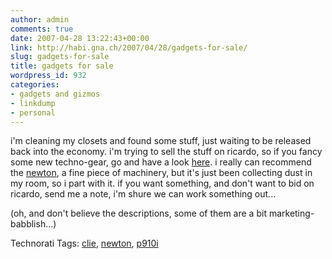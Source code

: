 ```yaml
---
author: admin
comments: true
date: 2007-04-28 13:22:43+00:00
link: http://habi.gna.ch/2007/04/28/gadgets-for-sale/
slug: gadgets-for-sale
title: gadgets for sale
wordpress_id: 932
categories:
- gadgets and gizmos
- linkdump
- personal
---
```


i'm cleaning my closets and found some stuff, just waiting to be released back into the economy. i'm trying to sell the stuff on ricardo, so if you fancy some new techno-gear, go and have a look [here](http://info.ricardo.ch/sxe).
i really can recommend the [newton](http://my.ricardo.ch/accdb/viewItem.asp?IDI=506457136), a fine piece of machinery, but it's just been collecting dust in my room, so i part with it. if you want something, and don't want to bid on ricardo, send me a note, i'm shure we can work something out...

(oh, and don't believe the descriptions, some of them are a bit marketing-babblish...) 


Technorati Tags: [clie](http://www.technorati.com/tag/clie), [newton](http://www.technorati.com/tag/newton), [p910i](http://www.technorati.com/tag/p910i)
